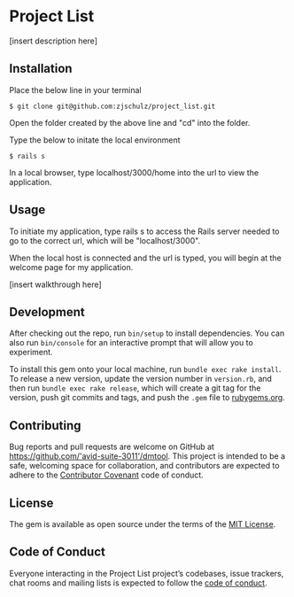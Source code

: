 # Project List

[insert description here]

## Installation

Place the below line in your terminal

    $ git clone git@github.com:zjschulz/project_list.git

Open the folder created by the above line and "cd" into the folder.

Type the below to initate the local environment

    $ rails s

In a local browser, type localhost/3000/home into the url to view the application.

## Usage

To initiate my application, type rails s to access the Rails server needed to go to the correct url, which will be "localhost/3000".

When the local host is connected and the url is typed, you will begin at the welcome page for my application.

[insert walkthrough here]

## Development

After checking out the repo, run `bin/setup` to install dependencies. You can also run `bin/console` for an interactive prompt that will allow you to experiment.

To install this gem onto your local machine, run `bundle exec rake install`. To release a new version, update the version number in `version.rb`, and then run `bundle exec rake release`, which will create a git tag for the version, push git commits and tags, and push the `.gem` file to [rubygems.org](https://rubygems.org).

## Contributing

Bug reports and pull requests are welcome on GitHub at https://github.com/'avid-suite-3011'/dmtool. This project is intended to be a safe, welcoming space for collaboration, and contributors are expected to adhere to the [Contributor Covenant](http://contributor-covenant.org) code of conduct.

## License

The gem is available as open source under the terms of the [MIT License](https://opensource.org/licenses/MIT).

## Code of Conduct

Everyone interacting in the Project List project’s codebases, issue trackers, chat rooms and mailing lists is expected to follow the [code of conduct](https://github.com/'avid-suite-3011'/project_list/blob/master/CODE_OF_CONDUCT.md).
